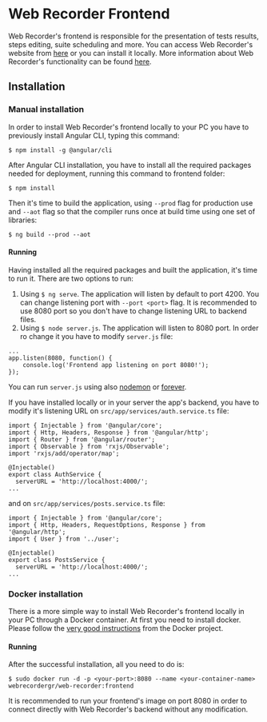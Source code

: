 # Web Recorder Frontend

Web Recorder's frontend is responsible for the presentation of tests results, steps editing, suite scheduling and more. You can access Web Recorder's website from [here](http://snf-750380.vm.okeanos.grnet.gr:8080) or you can install it locally. More information about Web Recorder's functionality can be found [here](http://snf-750380.vm.okeanos.grnet.gr:8080/documentation).

## Installation
### Manual installation
In order to install Web Recorder's frontend locally to your PC you have to previously install Angular CLI, typing this command:
```
$ npm install -g @angular/cli
```

After Angular CLI installation, you have to install all the required packages needed for deployment, running this command to frontend folder:
```
$ npm install
```

Then it's time to build the application, using `--prod` flag for production use and `--aot` flag so that the compiler runs once at build time using one set of libraries:
```
$ ng build --prod --aot
```

#### Running
Having installed all the required packages and built the application, it's time to run it. There are two options to run:
1) Using `$ ng serve`. The application will listen by default to port 4200. You can change listening port with `--port <port>` flag. It is recommended to use 8080 port so you don't have to change listening URL to backend files.
2) Using `$ node server.js`. The application will listen to 8080 port. In order ro change it you have to modify `server.js` file:
```
...
app.listen(8080, function() {
    console.log('Frontend app listening on port 8080!');
});
```

You can run `server.js` using also [nodemon][nodemon] or [forever][forever].

[nodemon]: https://github.com/remy/nodemon
[forever]: https://www.npmjs.com/package/forever

If you have installed locally or in your server the app's backend, you have to modify it's listening URL on `src/app/services/auth.service.ts` file:
```
import { Injectable } from '@angular/core';
import { Http, Headers, Response } from '@angular/http';
import { Router } from '@angular/router';
import { Observable } from 'rxjs/Observable';
import 'rxjs/add/operator/map';

@Injectable()
export class AuthService {
  serverURL = 'http://localhost:4000/';
...
```
and on `src/app/services/posts.service.ts` file:
```
import { Injectable } from '@angular/core';
import { Http, Headers, RequestOptions, Response } from '@angular/http';
import { User } from '../user';

@Injectable()
export class PostsService {
  serverURL = 'http://localhost:4000/';
...
```

### Docker installation
There is a more simple way to install Web Recorder's frontend locally in your PC through a Docker container. At first you need to install docker. Please follow the [very good instructions](https://docs.docker.com/engine/installation/) from the Docker project.

#### Running
After the successful installation, all you need to do is:
```
$ sudo docker run -d -p <your-port>:8080 --name <your-container-name> webrecordergr/web-recorder:frontend
```

It is recommended to run your frontend's image on port 8080 in order to connect directly with Web Recorder's backend without any modification.
